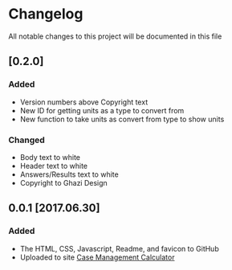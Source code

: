 # Changelog
All notable changes to this project will be documented in this file

## [0.2.0]
### Added
- Version numbers above Copyright text
- New ID for getting units as a type to convert from
- New function to take units as convert from type to show units

### Changed
- Body text to white
- Header text to white
- Answers/Results text to white
- Copyright to Ghazi Design

## 0.0.1 [2017.06.30]
### Added
- The HTML, CSS, Javascript, Readme, and favicon to GitHub
- Uploaded to site [Case Management Calculator](cm.ghazidesign.com)
